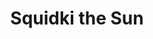 ---
slug: squidki-the-sun
title: Squidki the Sun
description: "Squidki the Sun is an exciting online game. Play for free directly in your browser!"
icon: /images/new_mods/Sprunki the Sun.png
url: https://wowtbc.net/sprunkin/sprunki-thesun/index.html
previewImage: /images/new_mods/Sprunki the Sun.png
type: new mods

# SEO配置
seo:
  title: "Squidki the Sun - Play Free Online Game | Fun Browser Games"
  description: "Squidki the Sun - Play this fun online game for free in your browser. No download required!"
  ogImage: "/images/new_mods/Sprunki the Sun.png"
  keywords: "squidki-the-sun, online game, browser game, free game, new mods game, play online"

videoUrls:
  - https://www.youtube.com/embed/example1
  - https://www.youtube.com/embed/example2

whyPlay:
  title: "Why Play Squidki the Sun?"
  items:
    - "Immersive Gameplay: Squidki the Sun offers an engaging and immersive gaming experience that will keep you entertained for hours"
    - "Challenging Levels: Test your skills with increasingly difficult challenges and obstacles"
    - "Beautiful Graphics: Enjoy stunning visuals and smooth animations that bring the game world to life"
    - "Regular Updates: New content and features are added regularly to keep the game fresh and exciting"
    - "Free to Play: Experience all the fun without spending a penny"
    - "Community Features: Connect with other players, share strategies, and compete for high scores"
    - "Cross-Platform: Play on any device with a web browser, no downloads required"

features:
  title: "Key Features of Squidki the Sun"
  image: "/images/new_mods/Sprunki the Sun.png"
  items:
    - "Intuitive Controls: Easy to learn controls make Squidki the Sun accessible for players of all skill levels"
    - "Multiple Game Modes: Enjoy various gameplay options that provide different challenges and experiences"
    - "Character Customization: Personalize your gaming experience with unique characters and items"
    - "Achievement System: Complete special tasks to earn rewards and recognition"
    - "Leaderboards: Compete with players worldwide and see who can achieve the highest scores"

characteristics:
  title: "Game Characteristics"
  image: "/images/new_mods/Sprunki the Sun.png"
  items:
    - "Genre: New mods game with elements of strategy and skill"
    - "Difficulty: Suitable for both casual gamers and those seeking a challenge"
    - "Play Time: Quick sessions or extended gameplay, depending on your preference"
    - "Art Style: Vibrant and engaging visuals that enhance the gaming experience"
    - "Sound Design: Immersive audio that complements the gameplay perfectly"

info: "Squidki the Sun is an exciting online game that offers players a unique and engaging gaming experience. With its intuitive controls, stunning visuals, and challenging gameplay, Squidki the Sun provides hours of entertainment for players of all ages and skill levels. Whether you're looking for a quick gaming session during a break or an extended play session, Squidki the Sun delivers an immersive experience that will keep you coming back for more. The game features multiple levels of increasing difficulty, ensuring that players are constantly challenged as they progress. With regular updates adding new content and features, Squidki the Sun remains fresh and exciting, providing endless entertainment options for its growing community of players."

howToPlayIntro: "Welcome to Squidki the Sun! This guide will walk you through the basics and help you master the game. Whether you're a beginner or looking to improve your skills, these tips and instructions will enhance your gaming experience."

howToPlaySteps:
  - title: "Getting Started"
    description: "Begin your Squidki the Sun adventure by familiarizing yourself with the controls. Use your keyboard or mouse to navigate through the game interface. The tutorial will guide you through the basic mechanics and help you understand the objectives."
  - title: "Understanding the Objectives"
    description: "In Squidki the Sun, your main goal is to progress through levels by completing specific objectives. Each level presents unique challenges that require different strategies and approaches."
  - title: "Mastering the Controls"
    description: "Practice using the controls to improve your precision and reaction time. Squidki the Sun requires quick reflexes and strategic thinking to overcome obstacles and defeat opponents."
  - title: "Utilizing Power-ups"
    description: "Collect power-ups throughout the game to enhance your abilities and overcome difficult challenges. Each power-up offers unique advantages that can be crucial for success."
  - title: "Developing Strategies"
    description: "As you progress in Squidki the Sun, develop effective strategies for different scenarios. Analyze patterns, anticipate challenges, and adapt your approach to maximize your performance."

faq:
  title: "Frequently Asked Questions about Squidki the Sun"
  items:
    - question: "Is Squidki the Sun free to play?"
      answer: "Yes, Squidki the Sun is completely free to play directly in your web browser. No downloads or purchases are required to enjoy the full game experience."
    - question: "Can I play Squidki the Sun on mobile devices?"
      answer: "Yes, Squidki the Sun is optimized for both desktop and mobile play. You can enjoy the game on any device with a web browser and internet connection."
    - question: "Are there any in-game purchases?"
      answer: "While Squidki the Sun is free to play, there may be optional in-game purchases available for cosmetic items or additional features that don't affect core gameplay."
    - question: "How often is Squidki the Sun updated?"
      answer: "The developers regularly update Squidki the Sun with new content, features, and improvements based on player feedback and game performance."
    - question: "Can I play Squidki the Sun offline?"
      answer: "Currently, Squidki the Sun requires an internet connection to play as it's a browser-based online game."
    - question: "Is Squidki the Sun suitable for children?"
      answer: "Yes, Squidki the Sun is designed to be family-friendly and suitable for players of all ages."
    - question: "How do I report bugs or issues?"
      answer: "If you encounter any problems while playing Squidki the Sun, you can report them through the game's support page or contact the developers directly through their website."
    - question: "Still Have Questions?"
      answer: "If you have additional questions about Squidki the Sun that aren't covered in this FAQ, please visit our support center or contact our customer service team for assistance."
---